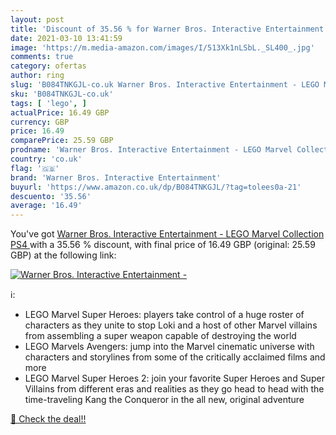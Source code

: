 ```yaml
---
layout: post
title: 'Discount of 35.56 % for Warner Bros. Interactive Entertainment -'
date: 2021-03-10 13:41:59
image: 'https://m.media-amazon.com/images/I/513Xk1nLSbL._SL400_.jpg'
comments: true
category: ofertas
author: ring
slug: 'B084TNKGJL-co.uk Warner Bros. Interactive Entertainment - LEGO Marvel...'
sku: 'B084TNKGJL-co.uk'
tags: [ 'lego', ]
actualPrice: 16.49 GBP
currency: GBP
price: 16.49
comparePrice: 25.59 GBP
prodname: 'Warner Bros. Interactive Entertainment - LEGO Marvel Collection  PS4 '
country: 'co.uk'
flag: '🇬🇧'
brand: 'Warner Bros. Interactive Entertainment'
buyurl: 'https://www.amazon.co.uk/dp/B084TNKGJL/?tag=tolees0a-21'
descuento: '35.56'
average: '16.49'
---
```


You've got [Warner Bros. Interactive Entertainment - LEGO Marvel Collection  PS4 ](https://www.amazon.co.uk/dp/B084TNKGJL/?tag=tolees0a-21) with a  35.56 % discount, with final price of 16.49 GBP (original: 25.59 GBP) at the following link:

[![Warner Bros. Interactive Entertainment -](https://m.media-amazon.com/images/I/513Xk1nLSbL._SL400_.jpg)](https://www.amazon.co.uk/dp/B084TNKGJL/?tag=tolees0a-21)

ℹ️:

- LEGO Marvel Super Heroes: players take control of a huge roster of characters as they unite to stop Loki and a host of other Marvel villains from assembling a super weapon capable of destroying the world
- LEGO Marvels Avengers: jump into the Marvel cinematic universe with characters and storylines from some of the critically acclaimed films and more
- LEGO Marvel Super Heroes 2: join your favorite Super Heroes and Super Villains from different eras and realities as they go head to head with the time-traveling Kang the Conqueror in the all new, original adventure

[🛒 Check the deal!!](https://www.amazon.co.uk/dp/B084TNKGJL/?tag=tolees0a-21)
